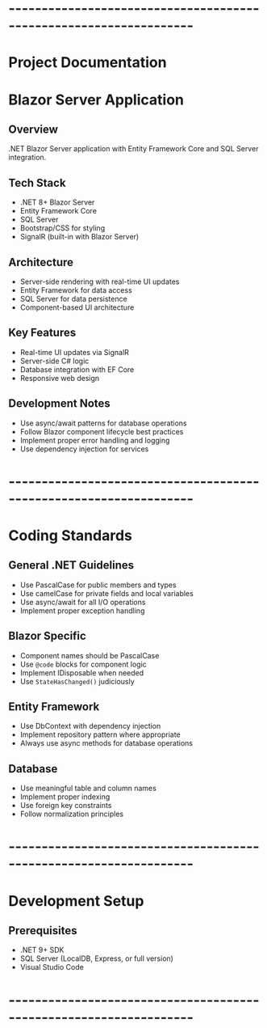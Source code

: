 # ------------------------------------------------------------------

# Project Documentation

# Blazor Server Application

## Overview
.NET Blazor Server application with Entity Framework Core and SQL Server integration.

## Tech Stack
- .NET 8+ Blazor Server
- Entity Framework Core
- SQL Server
- Bootstrap/CSS for styling
- SignalR (built-in with Blazor Server)

## Architecture
- Server-side rendering with real-time UI updates
- Entity Framework for data access
- SQL Server for data persistence
- Component-based UI architecture

## Key Features
- Real-time UI updates via SignalR
- Server-side C# logic
- Database integration with EF Core
- Responsive web design

## Development Notes
- Use async/await patterns for database operations
- Follow Blazor component lifecycle best practices
- Implement proper error handling and logging
- Use dependency injection for services

# ------------------------------------------------------------------

# Coding Standards

## General .NET Guidelines
- Use PascalCase for public members and types
- Use camelCase for private fields and local variables
- Use async/await for all I/O operations
- Implement proper exception handling

## Blazor Specific
- Component names should be PascalCase
- Use `@code` blocks for component logic
- Implement IDisposable when needed
- Use `StateHasChanged()` judiciously

## Entity Framework
- Use DbContext with dependency injection
- Implement repository pattern where appropriate
- Always use async methods for database operations

## Database
- Use meaningful table and column names
- Implement proper indexing
- Use foreign key constraints
- Follow normalization principles

# ------------------------------------------------------------------

# Development Setup

## Prerequisites
- .NET 9+ SDK
- SQL Server (LocalDB, Express, or full version)
- Visual Studio Code

# ------------------------------------------------------------------